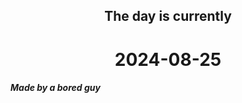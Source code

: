 <h2 align=center>The day is currently</h2>
<h1 align=center><!--TIME BEGIN-->2024-08-25<!--TIME END--></h1>
<h5>Made by a bored guy</h5>
